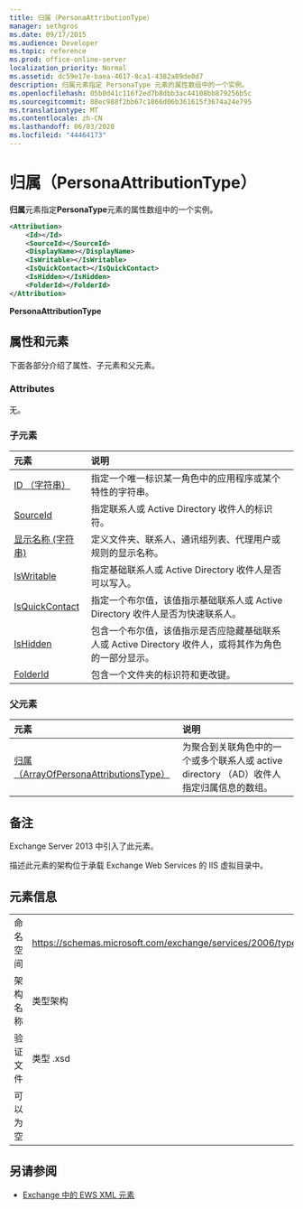 ```yaml
---
title: 归属（PersonaAttributionType）
manager: sethgros
ms.date: 09/17/2015
ms.audience: Developer
ms.topic: reference
ms.prod: office-online-server
localization_priority: Normal
ms.assetid: dc59e17e-baea-4617-8ca1-4382a89de0d7
description: 归属元素指定 PersonaType 元素的属性数组中的一个实例。
ms.openlocfilehash: 05b0d41c116f2ed7b8dbb3ac44108bb879256b5c
ms.sourcegitcommit: 88ec988f2bb67c1866d06b361615f3674a24e795
ms.translationtype: MT
ms.contentlocale: zh-CN
ms.lasthandoff: 06/03/2020
ms.locfileid: "44464173"
---
```

# <a name="attribution-personaattributiontype"></a>归属（PersonaAttributionType）

**归属**元素指定**PersonaType**元素的属性数组中的一个实例。 
  
```XML
<Attribution>
    <Id></Id>
    <SourceId></SourceId>
    <DisplayName></DisplayName>
    <IsWritable></IsWritable>
    <IsQuickContact></IsQuickContact>
    <IsHidden></IsHidden>
    <FolderId></FolderId>
</Attribution>
```

 **PersonaAttributionType**
## <a name="attributes-and-elements"></a>属性和元素

下面各部分介绍了属性、子元素和父元素。
  
### <a name="attributes"></a>Attributes

无。
  
### <a name="child-elements"></a>子元素

|**元素**|**说明**|
|:-----|:-----|
|[ID （字符串）](id-string.md) <br/> |指定一个唯一标识某一角色中的应用程序或某个特性的字符串。  <br/> |
|[SourceId](sourceid.md) <br/> |指定联系人或 Active Directory 收件人的标识符。  <br/> |
|[显示名称 (字符串)](displayname-string.md) <br/> |定义文件夹、联系人、通讯组列表、代理用户或规则的显示名称。  <br/> |
|[IsWritable](iswritable.md) <br/> |指定基础联系人或 Active Directory 收件人是否可以写入。  <br/> |
|[IsQuickContact](isquickcontact.md) <br/> |指定一个布尔值，该值指示基础联系人或 Active Directory 收件人是否为快速联系人。  <br/> |
|[IsHidden](ishidden.md) <br/> |包含一个布尔值，该值指示是否应隐藏基础联系人或 Active Directory 收件人，或将其作为角色的一部分显示。  <br/> |
|[FolderId](folderid.md) <br/> |包含一个文件夹的标识符和更改键。  <br/> |
   
### <a name="parent-elements"></a>父元素

|**元素**|**说明**|
|:-----|:-----|
|[归属（ArrayOfPersonaAttributionsType）](attributions-arrayofpersonaattributionstype.md) <br/> |为聚合到关联角色中的一个或多个联系人或 active directory （AD）收件人指定归属信息的数组。  <br/> |
   
## <a name="remarks"></a>备注

Exchange Server 2013 中引入了此元素。
  
描述此元素的架构位于承载 Exchange Web Services 的 IIS 虚拟目录中。
  
## <a name="element-information"></a>元素信息

|||
|:-----|:-----|
|命名空间  <br/> |https://schemas.microsoft.com/exchange/services/2006/types  <br/> |
|架构名称  <br/> |类型架构  <br/> |
|验证文件  <br/> |类型 .xsd  <br/> |
|可以为空  <br/> ||
   
## <a name="see-also"></a>另请参阅

- [Exchange 中的 EWS XML 元素](ews-xml-elements-in-exchange.md)

